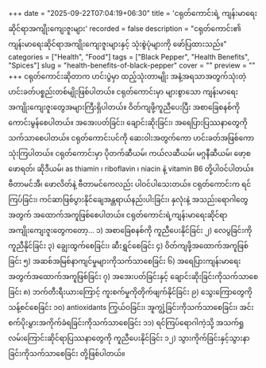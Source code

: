 +++
date = "2025-09-22T07:04:19+06:30"
title = 'ငရုတ်ကောင်းရဲ့ ကျန်းမာရေးဆိုင်ရာအကျိုးကျေးဇူးများ'
recorded = false
description = "ငရုတ်ကောင်း၏ ကျန်းမာရေးဆိုင်ရာအကျိုးကျေးဇူးများနှင့် သုံးစွဲပုံများကို ဖော်ပြထားသည်။"
categories = ["Health", "Food"]
tags = ["Black Pepper", "Health Benefits", "Spices"]
slug = "health-benefits-of-black-pepper"
cover = ""
preview = ""
+++
ငရုတ်ကောင်းဆိုတာက ဟင်းပွဲမှာ ထည့်သုံးတာမျိုး အနံ့အရသာအတွက်သုံးတဲ့ဟင်းခတ်ပစ္စည်းတစ်မျိုးဖြစ်ပါတယ်။ ငရုတ်ကောင်းမှာ များစွာသော ကျန်းမာရေးအကျိုးကျေးဇူးတွေအများကြီးရှိပါတယ်။ ဝိတ်ကျဖို့ကူညီပေးပြီး အစာခြေစနစ်ကို ကောင်းမွန်စေပါတယ်။ အအေးပတ်ခြင်း၊ ချောင်းဆိုးခြင်း၊ အရေပြားပြဿနာတွေကို သက်သာစေပါတယ်။ ငရုတ်ကောင်းပင်ကို ဆေးဝါးအတွက်ကော ဟင်းခတ်အဖြစ်ကော သုံးကြပါတယ်။ ငရုတ်ကောင်းမှာ ပိုတက်ဆီယမ်၊ ကယ်လဆီယမ်၊ မဂ္ဂနီဆီယမ်၊ ဖော့စဖောရတ်၊ ဆိုဒီယမ်၊ as thiamin ၊ riboflavin ၊ niacin နဲ့ vitamin B6 တို့ပါဝင်ပါတယ်။ ဗီတာမင်အီ၊ ဖောလိတ်နဲ့ ဗီတာမင်ကေလည်း ပါဝင်ပါသေးတယ်။ ငရုတ်ကောင်းက ရင်ကြပ်ခြင်း၊ ကင်ဆာဖြစ်ပွားနိုင်ချေအန္တရာယ်နည်းပါးခြင်း၊ နှလုံးနဲ့ အသည်းရောဂါတွေအတွက် အထောက်အကူဖြစ်စေပါတယ်။
ငရုတ်ကောင်းရဲ့ကျန်းမာရေးဆိုင်ရာအကျိုးကျေးဇူးတွေကတော့…
၁) အစာခြေစနစ်ကို ကူညီပေးနိုင်ခြင်း
၂) လေပွခြင်းကိုကူညီနိုင်ခြင်း
၃) ချွေးထွက်စေခြင်း၊ ဆီးရွှင်စေခြင်း
၄) ဝိတ်ကျဖို့အထောက်အကူဖြစ်ခြင်း
၅) အဆစ်အမြစ်နာကျင်မှုများကိုသက်သာစေခြင်း
၆) အရေပြားကျန်းမာရေးအတွက်အထောက်အကူဖြစ်ခြင်း
၇) အအေးပတ်ခြင်းနှင့် ချောင်းဆိုးခြင်းကိုသက်သာစေခြင်း
၈) ဘက်တီးရီးယားကြောင့် ကူးစက်မှုကိုတိုက်ဖျက်နိုင်ခြင်း
၉) သွေးကြောတွေကိုသန့်စင်စေခြင်း
၁၀) antioxidants ကြွယ်ဝခြင်း၊ အူကျွံ့ခြင်းကိုသက်သာစေခြင်း၊ အင်းစက်ပိုးမွှားအကိုက်ခံရခြင်းကိုသက်သာစေခြင်း
၁၁) ရင်ကြပ်ရောဂါကဲ့သို့ အသက်ရှုလမ်းကြောင်းဆိုင်ရာပြဿနာတွေကို ကူညီပေးနိုင်ခြင်း
၁၂) သွားကိုက်ခြင်းနှင့်သွားနာခြင်းကိုသက်သာစေခြင်း တို့ဖြစ်ပါတယ်။ 